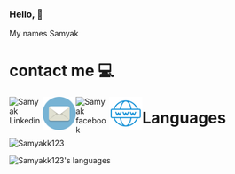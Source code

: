 ### Hello, 👋

My names Samyak 

# contact me :computer:
<a href="https://www.linkedin.com/in/samyak-mehta2/">
<img align="left" alt="Samyak Linkedin" width="60px" src="https://raw.githubusercontent.com/peterthehan/peterthehan/master/assets/linkedin.svg" style="max-width:100%;">
</a>
<!-- Fix this one tmrw -->
<a href="mailto:samyakmehta@mail.utoronto.ca">
  <img align="left" alt="Samyak Linkedin" width="60px" src="https://github.com/Samyakk123/Samyakk123/blob/main/icons/mail.png" style="max-width:100%;">
</a>
<a href="https://www.facebook.com/samyak.mt/">
  <img align="left" alt="Samyak facebook" width="60px" src="https://github.com/peterthehan/peterthehan/blob/master/assets/facebook.svg" style="max-width:100%;">
</a>

<a href="https://samyakmehta.me/">
  <img align="left" alt="Samyak facebook" width="60px" height="60px" src="https://github.com/Samyakk123/Samyakk123/blob/main/icons/website.png" style="max-width:100%;">
</a>

# Languages
<img align="center" alt="Samyakk123" src="https://komarev.com/ghpvc/?username=Samyakk123"/>

<p align="left">
  <img alt="Samyakk123's languages" src="https://github-readme-stats.vercel.app/api/top-langs/?username=Samyakk123&langs_count=6&layout=compact&theme=dark"/>
</p>

<!--
**Samyakk123/Samyakk123** is a ✨ _special_ ✨ repository because its `README.md` (this file) appears on your GitHub profile.

Here are some ideas to get you started:
...
- 🔭 I’m currently working on ...
- 🌱 I’m currently learning ...
- 👯 I’m looking to collaborate on ...
- 🤔 I’m looking for help with ...
- 💬 Ask me about ...
- 📫 How to reach me: ...
- 😄 Pronouns: ...
- ⚡ Fun fact: ...
-->

[1]: https://samyakmehta.me/
[2]: https://www.linkedin.com/in/samyak-mehta2/
[3]: https://www.facebook.com/samyak.mt/
[4]: https://samyakmehta.me/

